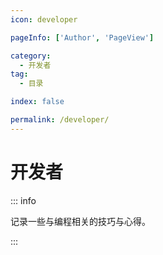 ```yaml
---
icon: developer

pageInfo: ['Author', 'PageView']

category:
  - 开发者
tag:
  - 目录

index: false

permalink: /developer/
---
```


# 开发者

::: info

记录一些与编程相关的技巧与心得。

:::

<Catalog base='/developer/' />
